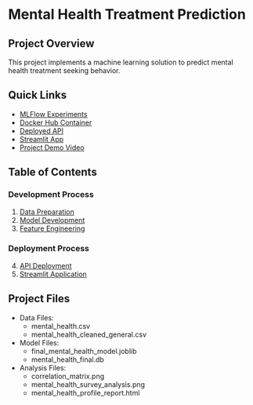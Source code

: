 # Mental Health Treatment Prediction

## Project Overview
This project implements a machine learning solution to predict mental health treatment seeking behavior.

## Quick Links
- [MLFlow Experiments](https://dagshub.com/ashiashish100/my-first-repo.mlflow)
- [Docker Hub Container](https://hub.docker.com/r/ashish095/mental-health-api)
- [Deployed API](http://159.65.164.99)
- [Streamlit App](https://mental-health-appl.streamlit.app/)
- [Project Demo Video](https://buffalo.box.com/s/pgwlqjlzchaub2ucuhogzi87nh84w7lx)

## Table of Contents

### Development Process
1. [Data Preparation](content/development/01_data_preparation.ipynb)
2. [Model Development](content/development/02_model_development.ipynb)
3. [Feature Engineering](content/development/03_feature_engineering.ipynb)

### Deployment Process
4. [API Deployment](content/deployment/04_deploy.ipynb)
5. [Streamlit Application](content/deployment/05_streamlit_app.ipynb)

## Project Files
- Data Files:
    - mental_health.csv
    - mental_health_cleaned_general.csv
- Model Files:
    - final_mental_health_model.joblib
    - mental_health_final.db
- Analysis Files:
    - correlation_matrix.png
    - mental_health_survey_analysis.png
    - mental_health_profile_report.html
